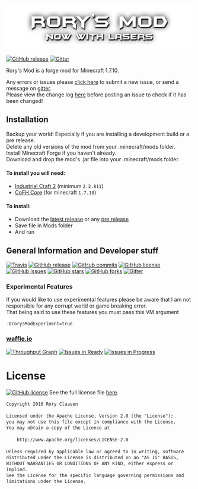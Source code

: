 [![Rory's Mod Logo](/src/main/resources/assets/rorysmod/textures/logo.png)](http://gogo98901.github.io/RorysMod/)

[![GitHub release](https://img.shields.io/github/release/GOGO98901/RorysMod.svg?style=flat-square)]()
[![Gitter](https://img.shields.io/gitter/room/GOGO98901/RorysMod.svg?style=flat-square)]()

Rory's Mod is a forge mod for Minecraft 1.7.10.

Any errors or issues please [click here](https://github.com/GOGO98901/RorysMod/issues/new) to submit a new issue, or send a message on [gitter](https://gitter.im/GOGO98901/RorysMod).<br>
Please view the change log [here](https://github.com/GOGO98901/RorysMod/blob/master/change.log.md#change-log) before posting an issue to check if it has been changed!

## Installation

Backup your world! Especially if you are installing a development build or a pre release.<br>
Delete any old versions of the mod from your .minecraft/mods folder.<br>
Install Minecraft Forge if you haven't already.<br>
Download and drop the mod's .jar file into your .minecraft/mods folder.

#### To install you will need:
- [Industrial Craft 2](http://www.industrial-craft.net/) (minimum `2.2.811`)
- [CoFH Core](http://www.teamcofh.com) (for minecraft `1.7.10`)

#### To install:
- Download the [latest release](https://github.com/GOGO98901/RorysMod/releases/latest) or any [pre release](https://github.com/GOGO98901/RorysMod/releases)
- Save file in Mods folder
- And run

## General Information and Developer stuff
[![Travis](https://img.shields.io/travis/GOGO98901/RorysMod.svg?style=flat-square)]()
[![GitHub release](https://img.shields.io/github/release/GOGO98901/RorysMod.svg?style=flat-square)]()
[![GitHub commits](https://img.shields.io/github/commits-since/GOGO98901/RorysMod/1.2.2.svg?style=flat-square)]()
[![GitHub license](https://img.shields.io/github/license/GOGO98901/RorysMod.svg?style=flat-square)]()
[![GitHub issues](https://img.shields.io/github/issues/GOGO98901/RorysMod.svg?style=flat-square)](https://github.com/GOGO98901/RorysMod/issues)
[![GitHub stars](https://img.shields.io/github/stars/GOGO98901/RorysMod.svg?style=flat-square)](https://github.com/GOGO98901/RorysMod/stargazers)
[![GitHub forks](https://img.shields.io/github/forks/GOGO98901/RorysMod.svg?style=flat-square)](https://github.com/GOGO98901/RorysMod/network)
[![Gitter](https://img.shields.io/gitter/room/GOGO98901/RorysMod.svg?style=flat-square)]()

### Experimental Features
If you would like to use experimental features please be aware that I am not responsible for any corrupt world
or game breaking error.<br>
That being said to use these features you must pass this VM argument
```
-DrorysModExperiment=true
```

### [waffle.io](waffle.io)
[![Throughput Graph](https://graphs.waffle.io/GOGO98901/RorysMod/throughput.svg)](https://waffle.io/GOGO98901/RorysMod/metrics)
[![Issues in Ready](https://badge.waffle.io/GOGO98901/RorysMod.png?label=ready&title=Ready)](https://waffle.io/GOGO98901/RorysMod)
[![Issues in Progress](https://badge.waffle.io/GOGO98901/RorysMod.png?label=in%20progress&title=In%20Progress)](https://waffle.io/GOGO98901/RorysMod)

# License
[![GitHub license](https://img.shields.io/github/license/GOGO98901/RorysMod.svg?style=flat-square)]()
See the full license file [here](https://github.com/GOGO98901/RorysMod/blob/master/LICENSE).
```
Copyright 2016 Rory Claasen

Licensed under the Apache License, Version 2.0 (the "License");
you may not use this file except in compliance with the License.
You may obtain a copy of the License at

    http://www.apache.org/licenses/LICENSE-2.0

Unless required by applicable law or agreed to in writing, software
distributed under the License is distributed on an "AS IS" BASIS,
WITHOUT WARRANTIES OR CONDITIONS OF ANY KIND, either express or implied.
See the License for the specific language governing permissions and
limitations under the License.
```
